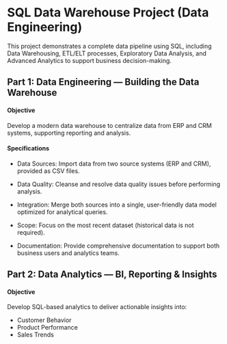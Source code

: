# SQL Data Warehouse Project (Data Engineering) 
This project demonstrates a complete data pipeline using SQL, including Data Warehousing, ETL/ELT processes, Exploratory Data Analysis, and Advanced Analytics to support business decision-making.

## Part 1: Data Engineering — Building the Data Warehouse
#### Objective
Develop a modern data warehouse to centralize data from ERP and CRM systems, supporting reporting and analysis.

#### Specifications
* Data Sources:
Import data from two source systems (ERP and CRM), provided as CSV files.

* Data Quality:
Cleanse and resolve data quality issues before performing analysis.

* Integration:
Merge both sources into a single, user-friendly data model optimized for analytical queries.

* Scope:
Focus on the most recent dataset (historical data is not required).

* Documentation:
Provide comprehensive documentation to support both business users and analytics teams.

## Part 2: Data Analytics — BI, Reporting & Insights
#### Objective
Develop SQL-based analytics to deliver actionable insights into:

* Customer Behavior
* Product Performance
* Sales Trends
